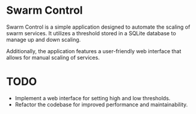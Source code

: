 # Swarm Control
Swarm Control is a simple application designed to automate the scaling of swarm services. It utilizes a threshold stored in a SQLite database to manage up and down scaling.

Additionally, the application features a user-friendly web interface that allows for manual scaling of services.

# TODO

- Implement a web interface for setting high and low thresholds.
- Refactor the codebase for improved performance and maintainability.

